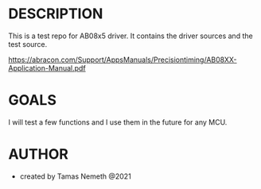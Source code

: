 # DESCRIPTION #
This is a test repo for AB08x5 driver. It contains the driver sources and the test source. 

https://abracon.com/Support/AppsManuals/Precisiontiming/AB08XX-Application-Manual.pdf

# GOALS #
I will test a few functions and I use them in the future for any MCU.

# AUTHOR #
* created by Tamas Nemeth @2021